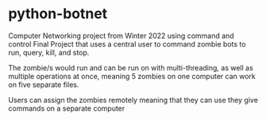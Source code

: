 # python-botnet
Computer Networking project from Winter 2022 using command and control
Final Project that uses a central user to command zombie bots to run, query, kill, and stop.

The zombie/s would run and can be run on with multi-threading, as well as multiple operations at once, meaning 5 zombies on one computer can work on five separate files.

Users can assign the zombies remotely meaning that they can use they give commands on a separate computer
